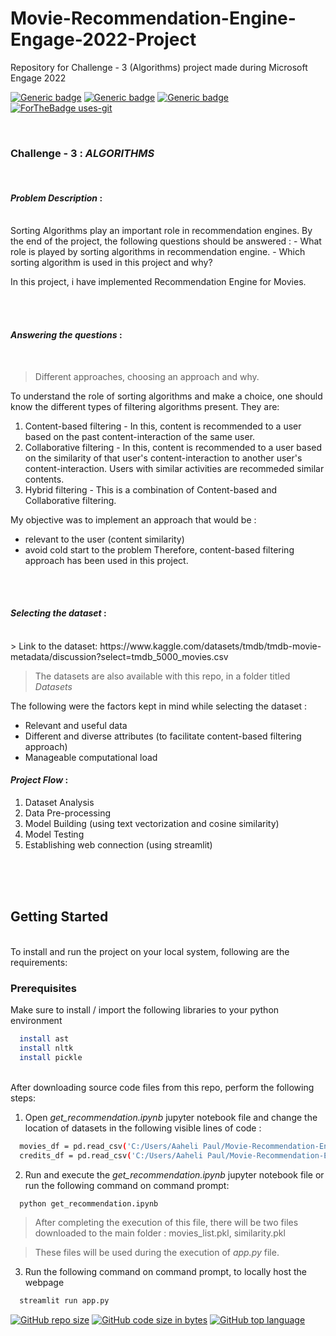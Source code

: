 # Movie-Recommendation-Engine-Engage-2022-Project
Repository for Challenge - 3 (Algorithms) project made during Microsoft Engage 2022

[![Generic badge](https://img.shields.io/badge/Engage-2022-Red.svg?style=for-the-badge)](https://acehacker.com/microsoft/engage2022/index.html) 
[![Generic badge](https://img.shields.io/badge/LinkedIn-Connect-blue.svg?style=for-the-badge&logo=linkedin&logoColor=white)](https://www.linkedin.com/in/aaheli-paul) 
[![Generic badge](https://img.shields.io/badge/Python-Language-blue.svg?style=for-the-badge)](https://github.com/aaheli-paul/Movie-Recommendation-Engine-Engage-2022-Project) 
[![ForTheBadge uses-git](http://ForTheBadge.com/images/badges/uses-git.svg)](https://GitHub.com/)

<br>

### Challenge - 3 : *ALGORITHMS* 

<br>

<!-- ABOUT THE PROJECT -->
#### **_Problem Description_** : 
<br>
Sorting Algorithms play an important role in recommendation engines. By the end of the project, the following questions should be answered :
- What role is played by sorting algorithms in recommendation engine.
- Which sorting algorithm is used in this project and why?

In this project, i have implemented Recommendation Engine for Movies.


<br><br>
<!-- APPROACH : WHAT AND WHY -->
#### **_Answering the questions_** :
<br>

> Different approaches, choosing an approach and why.

To understand the role of sorting algorithms and make a choice, one should know the different types of filtering algorithms present. They are:
1. Content-based filtering - In this, content is recommended to a user based on the past content-interaction of the same user.
2. Collaborative filtering - In this, content is recommended to a user based on the similarity of that user's content-interaction to another user's content-interaction. Users with similar activities are recommeded similar contents.
3. Hybrid filtering - This is a combination of Content-based and Collaborative filtering.

My objective was to implement an approach that would be :
- relevant to the user (content similarity)
- avoid cold start to the problem
Therefore, content-based filtering approach has been used in this project.


<br><br>
<!-- PROJECT PLANNING AND TRAJECTORY -->
#### _Selecting the dataset_ :
<br>
> Link to the dataset: https://www.kaggle.com/datasets/tmdb/tmdb-movie-metadata/discussion?select=tmdb_5000_movies.csv

> The datasets are also available with this repo, in a folder titled *Datasets*

The following were the factors kept in mind while selecting the dataset :
- Relevant and useful data
- Different and diverse attributes (to facilitate content-based filtering approach)
- Manageable computational load


#### _Project Flow_ :
1. Dataset Analysis
2. Data Pre-processing
3. Model Building (using text vectorization and cosine similarity)
4. Model Testing
5. Establishing web connection (using streamlit)



<br><br><br>
<!-- INSTALLATIONS -->

## Getting Started
<br>
To install and run the project on your local system, following are the requirements:

### Prerequisites
Make sure to install / import the following libraries to your python environment
```sh
  install ast
  install nltk
  install pickle
```

<br>
After downloading source code files from this repo, perform the following steps:
<br>

1. Open *get_recommendation.ipynb* jupyter notebook file and change the location of datasets in the following visible lines of code :

```sh
  movies_df = pd.read_csv('C:/Users/Aaheli Paul/Movie-Recommendation-Engine-Engage-2022-Project/Datasets/tmdb_5000_movies.csv')
  credits_df = pd.read_csv('C:/Users/Aaheli Paul/Movie-Recommendation-Engine-Engage-2022-Project/Datasets/tmdb_5000_credits.csv')
```

2. Run and execute the *get_recommendation.ipynb* jupyter notebook file or run the following command on command prompt:

```sh
  python get_recommendation.ipynb
```
> After completing the execution of this file, there will be two files downloaded to the main folder : movies_list.pkl, similarity.pkl

> These files will be used during the execution of *app.py* file.

3. Run the following command on command prompt, to locally host the webpage

```sh
  streamlit run app.py
```


[![GitHub repo size](https://img.shields.io/github/repo-size/aaheli-paul/Movie-Recommendation-Engine-Engage-2022-Project.svg?logo=github&style=social)](https://github.com/aaheli-paul)
[![GitHub code size in bytes](https://img.shields.io/github/languages/code-size/aaheli-paul/Movie-Recommendation-Engine-Engage-2022-Project.svg?logo=git&style=social)](https://github.com/aaheli-paul/)
[![GitHub top language](https://img.shields.io/github/languages/top/aaheli-paul/Movie-Recommendation-Engine-Engage-2022-Project.svg?logo=python&style=social)](https://github.com/aaheli-paul)
